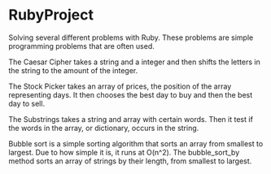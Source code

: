 # RubyProject
Solving several different problems with Ruby. These problems are simple programming problems that are often used.

The Caesar Cipher takes a string and a integer and then shifts the letters in the string to the amount of the integer.

The Stock Picker takes an array of prices, the position of the array representing days. It then chooses the best day to buy and then the best day to sell.

The Substrings takes a string and array with certain words. Then it test if the words in the array, or dictionary, occurs in the string.

Bubble sort is a simple sorting algorithm that sorts an array from smallest to largest. Due to how simple it is, it runs at O(n^2). The bubble_sort_by method sorts an array of strings by their length, from smallest to largest.